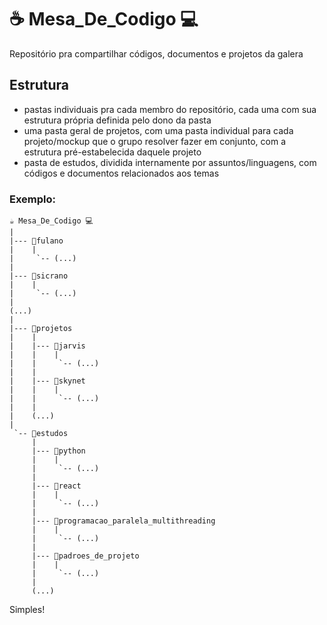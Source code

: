 # :coffee: Mesa_De_Codigo :computer:
Repositório pra compartilhar códigos, documentos e projetos da galera

## Estrutura

* pastas individuais pra cada membro do repositório, cada uma com sua estrutura própria definida pelo dono da pasta
* uma pasta geral de projetos, com uma pasta individual para cada projeto/mockup que o grupo resolver fazer em conjunto, com a estrutura pré-estabelecida daquele projeto
* pasta de estudos, dividida internamente por assuntos/linguagens, com códigos e documentos relacionados aos temas

### Exemplo:

```
☕️ Mesa_De_Codigo 💻
|
|--- 📁fulano
|    |
|     `-- (...)
|
|--- 📁sicrano
|    |
|     `-- (...)
|
(...)
|
|--- 📁projetos
|    |
|    |--- 📁jarvis
|    |    |
|    |     `-- (...)
|    |
|    |--- 📁skynet
|    |    |
|    |     `-- (...)
|    |
|    (...)
|
 `-- 📁estudos
     |
     |--- 📁python
     |    |
     |     `-- (...)
     |
     |--- 📁react
     |    |
     |     `-- (...)
     |
     |--- 📁programacao_paralela_multithreading
     |    |
     |     `-- (...)
     |
     |--- 📁padroes_de_projeto
     |    |
     |     `-- (...)
     |
     (...)
 ```
 Simples!
